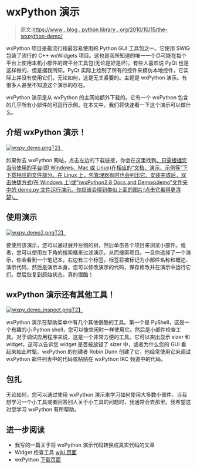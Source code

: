 # wxPython 演示

> 原文:[https://www . blog . python library . org/2010/10/15/the-wxpython-demo/](https://www.blog.pythonlibrary.org/2010/10/15/the-wxpython-demo/)

wxPython 项目是最流行和最容易使用的 Python GUI 工具包之一。它使用 SWIG 包装了流行的 C++ wxWidgets 项目。这也是我所知道的唯一一个尽可能在每个平台上使用本机小部件的跨平台工具包(无论是好是坏)。有些人喜欢说 PyQt 也是这样做的，但是据我所知，PyQt 实际上绘制了所有的控件来模仿本地控件，它实际上并没有使用它们。无论如何，这是无关紧要的。主题是 wxPython 演示。有很多人甚至不知道这个演示的存在。

wxPython 演示是从 wxPython 的主网站额外下载的。它有一个 wxPython 包含的几乎所有小部件的可运行示例。在本文中，我们将快速看一下这个演示可以做什么。

## 介绍 wxPython 演示！

[![wxpy_demo.png](../Images/9843a6d00bfcd3eddd200c1579284b7a.png "wxpy_demo.png")T2】](https://www.blog.pythonlibrary.org/wp-content/uploads/2010/10/wxpy_demo.png)

如果你去 wxPython 网站，点击左边的下载链接，你会在这里找到[。只需根据您当前使用的平台(即 Windows、Mac 或 Linux)在相应的“文档、演示、示例等”下下载相应的文件部分。在 Linux 上，包管理器有时也会列出它。安装完成后，双击快捷方式(在 Windows 上)或“\wxPython2.8 Docs and Demos\demo”文件夹中的 demo.py 文件运行演示。你应该会得到类似上面的图片(点击它看得更清楚)。](http://wxpython.org/download.php)

## 使用演示

[![wxpy_demo2.png](../Images/6d6998bcbfc14249252fc5d632d6fe60.png "wxpy_demo2.png")T2】](https://www.blog.pythonlibrary.org/wp-content/uploads/2010/10/wxpy_demo2.png)

要使用该演示，您可以通过展开左侧的树，然后单击各个项目来浏览小部件。或者，您可以使用左下角的搜索框来过滤演示，从而搜索项目。一旦你选择了一个演示，你会看到一个笔记本，右边有三个标签。标签将被标记为小部件名称和概述、演示代码，然后是演示本身。您可以修改演示的代码，保存修改并在演示中运行它们。然后恢复到原始状态。真的很酷！

## wxPython 演示还有其他工具！

[![wxpy_demo_inspect.png](../Images/9e8dc44f7bd001f69dd8a60de5025262.png "wxpy_demo_inspect.png")T2】](https://www.blog.pythonlibrary.org/wp-content/uploads/2010/10/wxpy_demo_inspect.png)

wxPython 演示在帮助菜单中有几个其他很酷的工具。第一个是 PyShell，这是一个有趣的小 Python shell，您可以像空闲时一样使用它。然后是小部件检查工具。对于调试应用程序来说，这是一个非常方便的工具。它可以突出显示 sizer 和 widget，这可以告诉您 widget 是否被放错了 sizer 中，或者为什么您的 GUI 看起来如此时髦。wxPython 的创建者 Robin Dunn 创建了它，他经常使用它来调试 wxPython 邮件列表中的代码或粘贴在 wxPython IRC 频道中的代码。

## 包扎

无论如何，您可以通过使用 wxPython 演示来学习如何使用大多数小部件。当我想学习一个小工具或者回答别人关于小工具的问题时，我通常会去那里。我希望这对您学习 wxPython 有所帮助。

## 进一步阅读

*   我写的一篇关于将 wxPython 演示代码转换成真实代码的文章
*   Widget 检查工具 [wiki 页面](http://wiki.wxpython.org/Widget%20Inspection%20Tool)
*   wxPython [下载页面](http://wxpython.org/download.php)